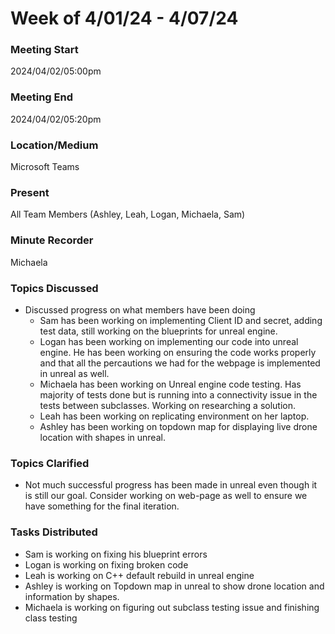 
# Week of 4/01/24 - 4/07/24

### Meeting Start
2024/04/02/05:00pm

### Meeting End
2024/04/02/05:20pm

### Location/Medium
Microsoft Teams

### Present
All Team Members (Ashley, Leah, Logan, Michaela, Sam)

### Minute Recorder
Michaela

### Topics Discussed
- Discussed progress on what members have been doing
  - Sam has been working on implementing Client ID and secret, adding test data, still working on the blueprints for unreal engine.
  - Logan has been working on implementing our code into unreal engine. He has been working on ensuring the code works properly and that all the percautions we had for the webpage is implemented in unreal as well.
  - Michaela has been working on Unreal engine code testing. Has majority of tests done but is running into a connectivity issue in the tests between subclasses. Working on researching a solution.
  - Leah has been working on replicating environment on her laptop.
  - Ashley has been working on topdown map for displaying live drone location with shapes in unreal.
  
### Topics Clarified
- Not much successful progress has been made in unreal even though it is still our goal. Consider working on web-page as well to ensure we have something for the final iteration.

### Tasks Distributed
- Sam is working on fixing his blueprint errors
- Logan is working on fixing broken code
- Leah is working on C++ default rebuild in unreal engine
- Ashley is working on Topdown map in unreal to show drone location and information by shapes.
- Michaela is working on figuring out subclass testing issue and finishing class testing
